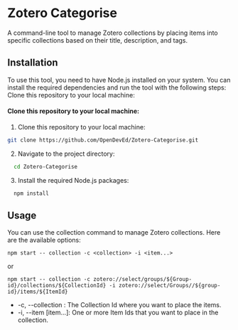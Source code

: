 
# Zotero Categorise

A command-line tool to manage Zotero collections by placing items into specific collections based on their title, description, and tags.

## Installation

To use this tool, you need to have Node.js installed on your system. You can install the required dependencies and run the tool with the following steps:
Clone this repository to your local machine:


#### Clone this repository to your local machine:

1. Clone this repository to your local machine:

 ```bash
 git clone https://github.com/OpenDevEd/Zotero-Categorise.git
  ```

2. Navigate to the project directory:

```bash
  cd Zotero-Categorise
```

3. Install the required Node.js packages:

```bash
  npm install
```

## Usage

You can use the collection command to manage Zotero collections. Here are the available options:

```
npm start -- collection -c <collection> -i <item...> 
```

or

```
npm start -- collection -c zotero://select/groups/${Group-id}/collections/${CollectionId} -i zotero://select/Groups//${group-id}/items/${ItemId}
```

- -c, --collection <collection>: The Collection Id where you want to place the items.
- -i, --item [item...]: One or more Item Ids that you want to place in the collection.
